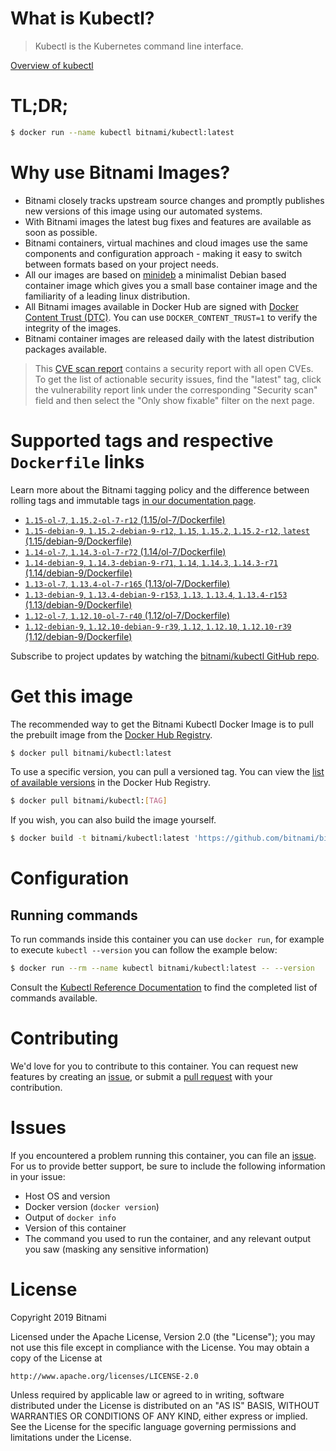 
# What is Kubectl?

> Kubectl is the Kubernetes command line interface.

[Overview of kubectl](https://kubernetes.io/docs/reference/kubectl/overview/)

# TL;DR;

```bash
$ docker run --name kubectl bitnami/kubectl:latest
```

# Why use Bitnami Images?

* Bitnami closely tracks upstream source changes and promptly publishes new versions of this image using our automated systems.
* With Bitnami images the latest bug fixes and features are available as soon as possible.
* Bitnami containers, virtual machines and cloud images use the same components and configuration approach - making it easy to switch between formats based on your project needs.
* All our images are based on [minideb](https://github.com/bitnami/minideb) a minimalist Debian based container image which gives you a small base container image and the familiarity of a leading linux distribution.
* All Bitnami images available in Docker Hub are signed with [Docker Content Trust (DTC)](https://docs.docker.com/engine/security/trust/content_trust/). You can use `DOCKER_CONTENT_TRUST=1` to verify the integrity of the images.
* Bitnami container images are released daily with the latest distribution packages available.


> This [CVE scan report](https://quay.io/repository/bitnami/kubectl?tab=tags) contains a security report with all open CVEs. To get the list of actionable security issues, find the "latest" tag, click the vulnerability report link under the corresponding "Security scan" field and then select the "Only show fixable" filter on the next page.

# Supported tags and respective `Dockerfile` links

Learn more about the Bitnami tagging policy and the difference between rolling tags and immutable tags [in our documentation page](https://docs.bitnami.com/containers/how-to/understand-rolling-tags-containers/).


* [`1.15-ol-7`, `1.15.2-ol-7-r12` (1.15/ol-7/Dockerfile)](https://github.com/bitnami/bitnami-docker-kubectl/blob/1.15.2-ol-7-r12/1.15/ol-7/Dockerfile)
* [`1.15-debian-9`, `1.15.2-debian-9-r12`, `1.15`, `1.15.2`, `1.15.2-r12`, `latest` (1.15/debian-9/Dockerfile)](https://github.com/bitnami/bitnami-docker-kubectl/blob/1.15.2-debian-9-r12/1.15/debian-9/Dockerfile)
* [`1.14-ol-7`, `1.14.3-ol-7-r72` (1.14/ol-7/Dockerfile)](https://github.com/bitnami/bitnami-docker-kubectl/blob/1.14.3-ol-7-r72/1.14/ol-7/Dockerfile)
* [`1.14-debian-9`, `1.14.3-debian-9-r71`, `1.14`, `1.14.3`, `1.14.3-r71` (1.14/debian-9/Dockerfile)](https://github.com/bitnami/bitnami-docker-kubectl/blob/1.14.3-debian-9-r71/1.14/debian-9/Dockerfile)
* [`1.13-ol-7`, `1.13.4-ol-7-r165` (1.13/ol-7/Dockerfile)](https://github.com/bitnami/bitnami-docker-kubectl/blob/1.13.4-ol-7-r165/1.13/ol-7/Dockerfile)
* [`1.13-debian-9`, `1.13.4-debian-9-r153`, `1.13`, `1.13.4`, `1.13.4-r153` (1.13/debian-9/Dockerfile)](https://github.com/bitnami/bitnami-docker-kubectl/blob/1.13.4-debian-9-r153/1.13/debian-9/Dockerfile)
* [`1.12-ol-7`, `1.12.10-ol-7-r40` (1.12/ol-7/Dockerfile)](https://github.com/bitnami/bitnami-docker-kubectl/blob/1.12.10-ol-7-r40/1.12/ol-7/Dockerfile)
* [`1.12-debian-9`, `1.12.10-debian-9-r39`, `1.12`, `1.12.10`, `1.12.10-r39` (1.12/debian-9/Dockerfile)](https://github.com/bitnami/bitnami-docker-kubectl/blob/1.12.10-debian-9-r39/1.12/debian-9/Dockerfile)

Subscribe to project updates by watching the [bitnami/kubectl GitHub repo](https://github.com/bitnami/bitnami-docker-kubectl).

# Get this image

The recommended way to get the Bitnami Kubectl Docker Image is to pull the prebuilt image from the [Docker Hub Registry](https://hub.docker.com/r/bitnami/kubectl).

```bash
$ docker pull bitnami/kubectl:latest
```

To use a specific version, you can pull a versioned tag. You can view the [list of available versions](https://hub.docker.com/r/bitnami/kubectl/tags/) in the Docker Hub Registry.

```bash
$ docker pull bitnami/kubectl:[TAG]
```

If you wish, you can also build the image yourself.

```bash
$ docker build -t bitnami/kubectl:latest 'https://github.com/bitnami/bitnami-docker-kubectl.git#master:1.15/debian-9'
```

# Configuration

## Running commands

To run commands inside this container you can use `docker run`, for example to execute `kubectl --version` you can follow the example below:

```bash
$ docker run --rm --name kubectl bitnami/kubectl:latest -- --version
```

Consult the [Kubectl Reference Documentation](https://kubernetes.io/docs/reference/generated/kubectl/kubectl-commands) to find the completed list of commands available.

# Contributing

We'd love for you to contribute to this container. You can request new features by creating an [issue](https://github.com/bitnami/bitnami-docker-kubectl/issues), or submit a [pull request](https://github.com/bitnami/bitnami-docker-kubectl/pulls) with your contribution.

# Issues

If you encountered a problem running this container, you can file an [issue](https://github.com/bitnami/bitnami-docker-kubectl/issues). For us to provide better support, be sure to include the following information in your issue:

- Host OS and version
- Docker version (`docker version`)
- Output of `docker info`
- Version of this container
- The command you used to run the container, and any relevant output you saw (masking any sensitive information)

# License

Copyright 2019 Bitnami

Licensed under the Apache License, Version 2.0 (the "License");
you may not use this file except in compliance with the License.
You may obtain a copy of the License at

    http://www.apache.org/licenses/LICENSE-2.0

Unless required by applicable law or agreed to in writing, software
distributed under the License is distributed on an "AS IS" BASIS,
WITHOUT WARRANTIES OR CONDITIONS OF ANY KIND, either express or implied.
See the License for the specific language governing permissions and
limitations under the License.
